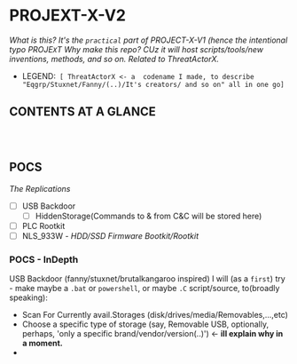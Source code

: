 # PROJEXT-X-V2
*What is this? It's the `practical` part of PROJECT-X-V1 (hence the intentional typo PROJE`X`T*
*Why make this repo? CUz it will host scripts/tools/new inventions, methods, and so on. Related to ThreatActorX.*

- LEGEND:` [ ThreatActorX <- a  codename I made, to describe "Eqgrp/Stuxnet/Fanny/(..)/It's creators/ and so on" all in one go]`

## CONTENTS AT A GLANCE

```



```

## POCS
*The Replications*
- [ ] USB Backdoor
  - [ ] HiddenStorage(Commands to & from C&C will be stored here)
- [ ] PLC Rootkit
- [ ] NLS_933W - *HDD/SSD Firmware Bootkit/Rootkit*

### POCS - InDepth
USB Backdoor (fanny/stuxnet/brutalkangaroo inspired)
I will (as a `first`) try - make maybe a `.bat` or `powershell`, or maybe `.C` script/source, to(broadly speaking):
  - Scan For Currently avail.Storages (disk/drives/media/Removables,...,etc)
  - Choose a specific type of storage (say, Removable USB, optionally, perhaps, 'only a specific brand/vendor/version(..)') <- __ill explain why in a moment.__
  - 
